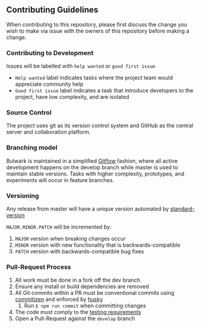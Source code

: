 ## Contributing Guidelines

When contributing to this repository, please first discuss the change you wish to make via issue with the owners of this repository before making a change.

### Contributing to Development

Issues will be labelled with `help wanted` or `good first issue`

- `Help wanted` label indicates tasks where the project team would appreciate community help
- `Good first issue` label indicates a task that introduce developers to the project, have low complexity, and are isolated

### Source Control

The project uses git as its version control system and GitHub as the central server and collaboration platform.

### Branching model

Bulwark is maintained in a simplified [Gitflow](https://jeffkreeftmeijer.com/git-flow/) fashion, where all active development happens on the develop branch while master is used to maintain stable versions. Tasks with higher complexity, prototypes, and experiments will occur in feature branches.

### Versioning

Any release from master will have a unique version automated by [standard-version](https://github.com/conventional-changelog/standard-version)

`MAJOR.MINOR.PATCH` will be incremented by:

1. `MAJOR` version when breaking changes occur
2. `MINOR` version with new functionality that is backwards-compatible
3. `PATCH` version with backwards-compatible bug fixes

### Pull-Request Process

1. All work must be done in a fork off the dev branch
2. Ensure any install or build dependencies are removed
3. All Git commits within a PR must be conventional commits using [commitizen](https://github.com/commitizen/cz-cli) and enforced by [husky](https://github.com/typicode/husky)
   1. Run `$ npm run commit` when committing changes
4. The code must comply to the [testing requirements](TESTING.md)
5. Open a Pull-Request against the `develop` branch
